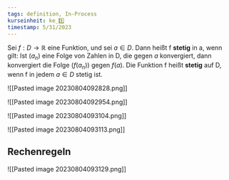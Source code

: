 ```yaml
---
tags: definition, In-Process
kurseinheit: ke_5️⃣
timestamp: 5/31/2023
---
```

Sei $f:D\rightarrow \mathbb{R}$ eine Funktion, und sei $a \in D$. Dann heißt f **stetig** in a, wenn gilt: Ist $(a_{n})$ eine Folge von Zahlen in D, die gegen $a$ konvergiert, dann konvergiert die Folge $(f(a_{n}))$ gegen $f(a)$. Die Funktion f heißt **stetig** auf D, wenn f in jedem $a \in D$ stetig ist.

![[Pasted image 20230804092828.png]]

![[Pasted image 20230804092954.png]]

![[Pasted image 20230804093104.png]]

![[Pasted image 20230804093113.png]]

## Rechenregeln
![[Pasted image 20230804093129.png]]




